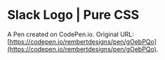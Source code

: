 # Slack Logo | Pure CSS

A Pen created on CodePen.io. Original URL: [https://codepen.io/rembertdesigns/pen/gOebPQo](https://codepen.io/rembertdesigns/pen/gOebPQo).

